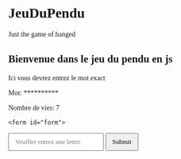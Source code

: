 # JeuDuPendu
Just the game of hanged

<!DOCTYPE html>

<html lang="fr">
<head>
  <meta charset="UTF-8">
  <meta name="viewport" content="width=device-width,initial-scale=1">
  <link href="https://fonts.googleapis.com/css2?family=Poppins:wght@400;600&display=swap" rel="stylesheet">
  <title>Jeu du pendu</title>
</head>
<body>
  
  <div class="formulaire">
    
  <h2>Bienvenue dans le jeu du pendu en js</h2>
  <p>Ici vous devrez entrez le mot exact</p>
  <p>Mot: <span id="mot">**********</span></p>
  <p>Nombre de vies: <span id="nb_vies">7</span></p>
    
    <form id="form">
  <input type="text" placeholder="Veuiller entrez une lettre" id="letter">
  <input type="submit">
    </form>
    <p id="message"></p>
    
  </div>
  
</body>

<script>

const mot_mystere = "javascript";
const mot_visible = Array(mot_mystere.length).fill("*");
let nb_vies = 7

console.log(mot_visible)

const formulaire = document.querySelector("#form");
const mot = document.querySelector("#mot");
const life = document.querySelector("#nb_vies");
const letter = document.querySelector("#letter");
const mes = document.querySelector("#message");

formulaire.addEventListener("submit",(e)=>{
  e.preventDefault()
  const lettre = letter.value.toLowerCase()
  letter.value = "";
  
  if (mot_mystere.includes(lettre)){
    for (let i = 0; i < mot_mystere.length; i++){
      if (mot_mystere[i] === lettre){
        mot_visible[i] = lettre
      }
    } 
    mes.textContent = "✅Bravo, bien joué"
  } else {
    nb_vies--;
    mes.textContent = "❌ Oups perdu"
  }
  
  if (lettre === "" || lettre.length !== 1 || !/[a-zA-Z]/.test(lettre)){
    e.stopPropagation();
    e.preventDefault();
    mes.textContent = "❌ Veuillez entrer une lettre valide"
  } 
  
  
  mot.textContent = mot_visible.join("");
  life.textContent = nb_vies
  
  if (mot_mystere === mot_visible.join("")){
    mes.textContent = "🎉 Felicitation, vous avez gagné, le mot est " + mot_mystere;
    formulaire.querySelector("input[type='submit']").disabled = true
  }
  
  else if (nb_vies === 0){
    mes.textContent = "💀 Dommage, vous avez perdu, le mot était" + mot_mystere;
    formulaire.querySelector("input[type='submit']").disabled = true
  }
})



</script>

<style>

*{
  font-family: "Poppins"
}

input[type="text"],
input[type="submit"]{
  padding: 8px 12px;
}
 
</style>

</html>


